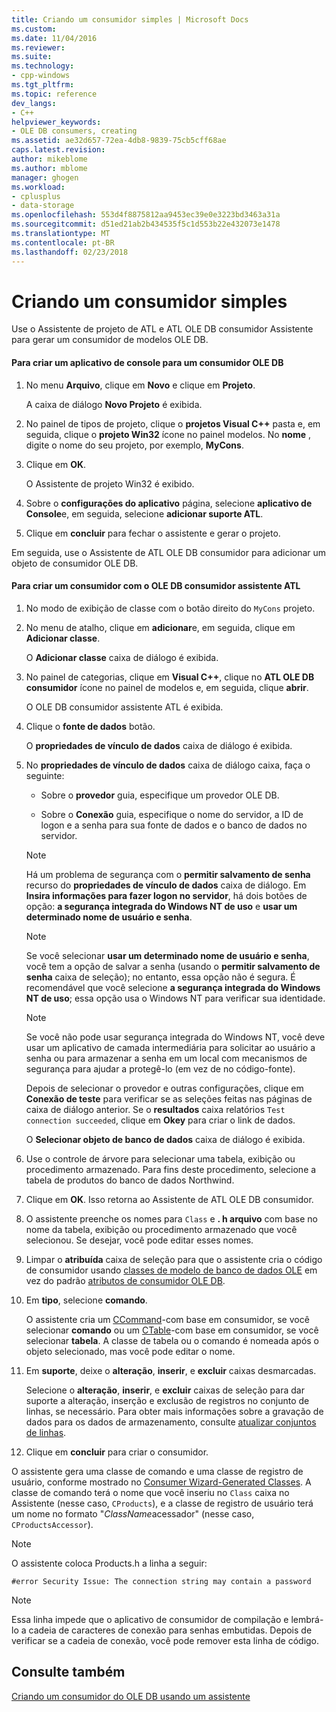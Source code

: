 ```yaml
---
title: Criando um consumidor simples | Microsoft Docs
ms.custom: 
ms.date: 11/04/2016
ms.reviewer: 
ms.suite: 
ms.technology:
- cpp-windows
ms.tgt_pltfrm: 
ms.topic: reference
dev_langs:
- C++
helpviewer_keywords:
- OLE DB consumers, creating
ms.assetid: ae32d657-72ea-4db8-9839-75cb5cff68ae
caps.latest.revision: 
author: mikeblome
ms.author: mblome
manager: ghogen
ms.workload:
- cplusplus
- data-storage
ms.openlocfilehash: 553d4f8875812aa9453ec39e0e3223bd3463a31a
ms.sourcegitcommit: d51ed21ab2b434535f5c1d553b22e432073e1478
ms.translationtype: MT
ms.contentlocale: pt-BR
ms.lasthandoff: 02/23/2018
---
```

# <a name="creating-a-simple-consumer"></a>Criando um consumidor simples
Use o Assistente de projeto de ATL e ATL OLE DB consumidor Assistente para gerar um consumidor de modelos OLE DB.  
  
#### <a name="to-create-a-console-application-for-an-ole-db-consumer"></a>Para criar um aplicativo de console para um consumidor OLE DB  
  
1.  No menu **Arquivo**, clique em **Novo** e clique em **Projeto**.  
  
     A caixa de diálogo **Novo Projeto** é exibida.  
  
2.  No painel de tipos de projeto, clique o **projetos Visual C++** pasta e, em seguida, clique o **projeto Win32** ícone no painel modelos. No **nome** , digite o nome do seu projeto, por exemplo, **MyCons**.  
  
3.  Clique em **OK**.  
  
     O Assistente de projeto Win32 é exibido.  
  
4.  Sobre o **configurações do aplicativo** página, selecione **aplicativo de Console**e, em seguida, selecione **adicionar suporte ATL**.  
  
5.  Clique em **concluir** para fechar o assistente e gerar o projeto.  
  
 Em seguida, use o Assistente de ATL OLE DB consumidor para adicionar um objeto de consumidor OLE DB.  
  
#### <a name="to-create-a-consumer-with-the-atl-ole-db-consumer-wizard"></a>Para criar um consumidor com o OLE DB consumidor assistente ATL  
  
1.  No modo de exibição de classe com o botão direito do `MyCons` projeto.  
  
2.  No menu de atalho, clique em **adicionar**e, em seguida, clique em **Adicionar classe**.  
  
     O **Adicionar classe** caixa de diálogo é exibida.  
  
3.  No painel de categorias, clique em **Visual C++**, clique no **ATL OLE DB consumidor** ícone no painel de modelos e, em seguida, clique **abrir**.  
  
     O OLE DB consumidor assistente ATL é exibida.  
  
4.  Clique o **fonte de dados** botão.  
  
     O **propriedades de vínculo de dados** caixa de diálogo é exibida.  
  
5.  No **propriedades de vínculo de dados** caixa de diálogo caixa, faça o seguinte:  
  
    -   Sobre o **provedor** guia, especifique um provedor OLE DB.  
  
    -   Sobre o **Conexão** guia, especifique o nome do servidor, a ID de logon e a senha para sua fonte de dados e o banco de dados no servidor.  
  
    > [!NOTE]
    >  Há um problema de segurança com o **permitir salvamento de senha** recurso do **propriedades de vínculo de dados** caixa de diálogo. Em **Insira informações para fazer logon no servidor**, há dois botões de opção: **a segurança integrada do Windows NT de uso** e **usar um determinado nome de usuário e senha**.  
  
    > [!NOTE]
    >  Se você selecionar **usar um determinado nome de usuário e senha**, você tem a opção de salvar a senha (usando o **permitir salvamento de senha** caixa de seleção); no entanto, essa opção não é segura. É recomendável que você selecione **a segurança integrada do Windows NT de uso**; essa opção usa o Windows NT para verificar sua identidade.  
  
    > [!NOTE]
    >  Se você não pode usar segurança integrada do Windows NT, você deve usar um aplicativo de camada intermediária para solicitar ao usuário a senha ou para armazenar a senha em um local com mecanismos de segurança para ajudar a protegê-lo (em vez de no código-fonte).  
  
     Depois de selecionar o provedor e outras configurações, clique em **Conexão de teste** para verificar se as seleções feitas nas páginas de caixa de diálogo anterior. Se o **resultados** caixa relatórios `Test connection succeeded`, clique em **Okey** para criar o link de dados.  
  
     O **Selecionar objeto de banco de dados** caixa de diálogo é exibida.  
  
6.  Use o controle de árvore para selecionar uma tabela, exibição ou procedimento armazenado. Para fins deste procedimento, selecione a tabela de produtos do banco de dados Northwind.  
  
7.  Clique em **OK**. Isso retorna ao Assistente de ATL OLE DB consumidor.  
  
8.  O assistente preenche os nomes para `Class` e **. h arquivo** com base no nome da tabela, exibição ou procedimento armazenado que você selecionou. Se desejar, você pode editar esses nomes.  
  
9. Limpar o **atribuída** caixa de seleção para que o assistente cria o código de consumidor usando [classes de modelo de banco de dados OLE](../../data/oledb/ole-db-consumer-templates-reference.md) em vez do padrão [atributos de consumidor OLE DB](../../windows/ole-db-consumer-attributes.md).  
  
10. Em **tipo**, selecione **comando**.  
  
     O assistente cria um [CCommand](../../data/oledb/ccommand-class.md)-com base em consumidor, se você selecionar **comando** ou um [CTable](../../data/oledb/ctable-class.md)-com base em consumidor, se você selecionar **tabela**. A classe de tabela ou o comando é nomeada após o objeto selecionado, mas você pode editar o nome.  
  
11. Em **suporte**, deixe o **alteração**, **inserir**, e **excluir** caixas desmarcadas.  
  
     Selecione o **alteração**, **inserir**, e **excluir** caixas de seleção para dar suporte a alteração, inserção e exclusão de registros no conjunto de linhas, se necessário. Para obter mais informações sobre a gravação de dados para os dados de armazenamento, consulte [atualizar conjuntos de linhas](../../data/oledb/updating-rowsets.md).  
  
12. Clique em **concluir** para criar o consumidor.  
  
 O assistente gera uma classe de comando e uma classe de registro de usuário, conforme mostrado no [Consumer Wizard-Generated Classes](../../data/oledb/consumer-wizard-generated-classes.md). A classe de comando terá o nome que você inseriu no `Class` caixa no Assistente (nesse caso, `CProducts`), e a classe de registro de usuário terá um nome no formato "*ClassName*acessador" (nesse caso, `CProductsAccessor`).  
  
> [!NOTE]
>  O assistente coloca Products.h a linha a seguir:  
  
```  
#error Security Issue: The connection string may contain a password  
```  
  
> [!NOTE]
>  Essa linha impede que o aplicativo de consumidor de compilação e lembrá-lo a cadeia de caracteres de conexão para senhas embutidas. Depois de verificar se a cadeia de conexão, você pode remover esta linha de código.  
  
## <a name="see-also"></a>Consulte também  
 [Criando um consumidor do OLE DB usando um assistente](../../data/oledb/creating-an-ole-db-consumer-using-a-wizard.md)